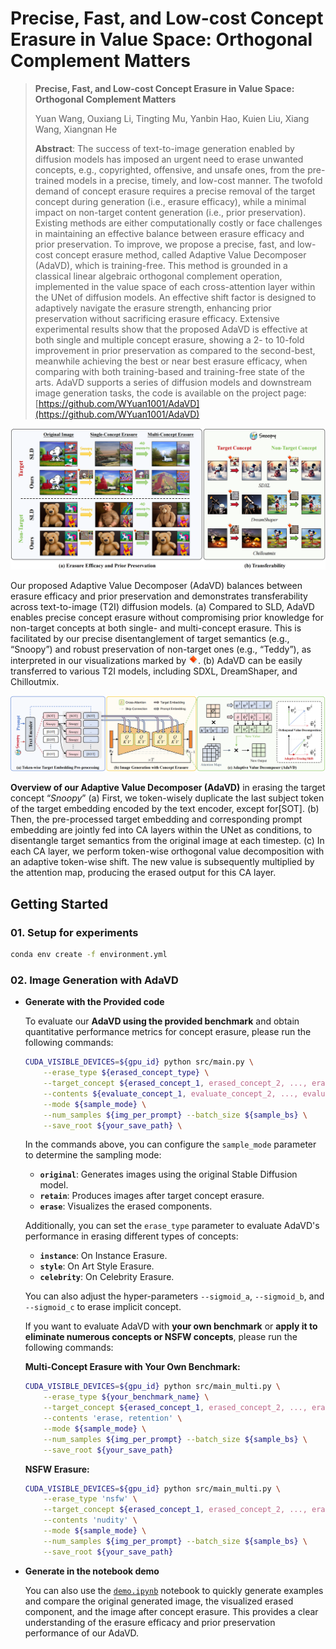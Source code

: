 # **Precise, Fast, and Low-cost Concept Erasure in Value Space: Orthogonal Complement Matters**

> **Precise, Fast, and Low-cost Concept Erasure in Value Space: Orthogonal Complement Matters**
> 
> 
> Yuan Wang, Ouxiang Li, Tingting Mu, Yanbin Hao, Kuien Liu, Xiang Wang, Xiangnan He
> 
> **Abstract**: The success of text-to-image generation enabled by diffusion models has imposed an urgent need to erase unwanted concepts, e.g., copyrighted, offensive, and unsafe ones, from the pre-trained models in a precise, timely, and low-cost manner. The twofold demand of concept erasure requires a precise removal of the target concept during generation (i.e., erasure efficacy), while a minimal impact on non-target content generation (i.e., prior preservation). Existing methods are either computationally costly or face challenges in maintaining an effective balance between erasure efficacy and prior preservation. To improve, we propose a precise, fast, and low-cost concept erasure method, called Adaptive Value Decomposer (AdaVD), which is training-free. This method is grounded in a classical linear algebraic orthogonal complement operation, implemented in the value space of each cross-attention layer within the UNet of diffusion models. An effective shift factor is designed to adaptively navigate the erasure strength, enhancing prior preservation without sacrificing erasure efficacy. Extensive experimental results show that the proposed AdaVD is effective at both single and multiple concept erasure, showing a 2- to 10-fold improvement in prior preservation as compared to the second-best, meanwhile achieving the best or near best erasure efficacy, when comparing with both training-based and training-free state of the arts. AdaVD supports a series of diffusion models and downstream image generation tasks, the code is available on the project page: [https://github.com/WYuan1001/AdaVD](https://github.com/WYuan1001/AdaVD)
> 

![image.png](img/intro.png)

Our proposed Adaptive Value Decomposer (AdaVD) balances between erasure efficacy and prior preservation and demonstrates transferability across text-to-image (T2I) diffusion models. (a) Compared to SLD, AdaVD enables precise concept erasure without compromising prior knowledge for non-target concepts at both single- and multi-concept erasure. This is facilitated by our precise disentanglement of target semantics (e.g., “Snoopy”) and robust preservation of non-target ones (e.g., “Teddy”), as interpreted in our visualizations marked by <img src="img/eraser_logo.png" alt="erase" width="15">. (b) AdaVD can be easily transferred to various T2I models, including SDXL, DreamShaper, and Chilloutmix.

![image.png](img/overview.png)

**Overview of our Adaptive Value Decomposer (AdaVD)** in erasing the target concept “*Snoopy*” (a) First, we token-wisely duplicate the last subject token of the target embedding encoded by the text encoder, except for[SOT]. (b) Then, the pre-processed target embedding and corresponding prompt embedding are jointly fed into CA layers within the UNet as conditions, to disentangle target semantics from the original image at each timestep. (c) In each CA layer, we perform token-wise orthogonal value decomposition with an adaptive token-wise shift. The new value is subsequently multiplied by the attention map, producing the erased output for this CA layer.

## Getting Started

### **01. Setup for experiments**

```bash
conda env create -f environment.yml
```

### 02. Image Generation with AdaVD

- **Generate with the Provided code**
    
    To evaluate our **AdaVD using the provided benchmark** and obtain quantitative performance metrics for concept erasure, please run the following commands:
    
    ```bash
    CUDA_VISIBLE_DEVICES=${gpu_id} python src/main.py \
        --erase_type ${erased_concept_type} \
        --target_concept ${erased_concept_1, erased_concept_2, ..., erased_concept_m} \
        --contents ${evaluate_concept_1, evaluate_concept_2, ..., evaluate_concept_n} \
        --mode ${sample_mode} \
        --num_samples ${img_per_prompt} --batch_size ${sample_bs} \
        --save_root ${your_save_path} \
    ```
    
    In the commands above, you can configure the `sample_mode` parameter to determine the sampling mode:
    
    - **`original`**: Generates images using the original Stable Diffusion model.
    - **`retain`**: Produces images after target concept erasure.
    - **`erase`**: Visualizes the erased components.
    
    Additionally, you can set the `erase_type` parameter to evaluate AdaVD's performance in erasing different types of concepts:
    
    - **`instance`**: On Instance Erasure.
    - **`style`**: On Art Style Erasure.
    - **`celebrity`**: On Celebrity Erasure.
    
    You can also adjust the hyper-parameters `--sigmoid_a`, `--sigmoid_b`, and `--sigmoid_c` to erase implicit  concept.
    
    If you want to evaluate AdaVD with **your own benchmark** or **apply it to eliminate numerous concepts or NSFW concepts**, please run the following commands:
    
    **Multi-Concept Erasure with Your Own Benchmark:**
    
    ```bash
    CUDA_VISIBLE_DEVICES=${gpu_id} python src/main_multi.py \
        --erase_type ${your_benchmark_name} \
        --target_concept ${erased_concept_1, erased_concept_2, ..., erased_concept_m} \
        --contents 'erase, retention' \
        --mode ${sample_mode} \
        --num_samples ${img_per_prompt} --batch_size ${sample_bs} \
        --save_root ${your_save_path}
    ```
    
    **NSFW Erasure:**
    
    ```bash
    CUDA_VISIBLE_DEVICES=${gpu_id} python src/main_multi.py \
        --erase_type 'nsfw' \
        --target_concept ${erased_concept_1, erased_concept_2, ..., erased_concept_m} \
        --contents 'nudity' \
        --mode ${sample_mode} \
        --num_samples ${img_per_prompt} --batch_size ${sample_bs} \
        --save_root ${your_save_path}
    ```
    
- **Generate in the notebook demo**
    
    You can also use the [`demo.ipynb`](https://github.com/Con6924/SPM/blob/main/demo.ipynb) notebook to quickly generate examples and compare the original generated image, the visualized erased component, and the image after concept erasure. This provides a clear understanding of the erasure efficacy and prior preservation performance of our AdaVD.
